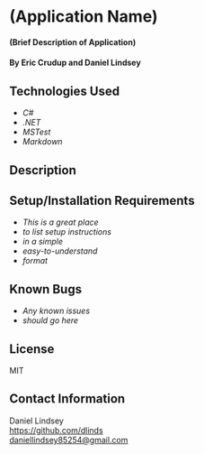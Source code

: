 # (Application Name)

#### (Brief Description of Application)

#### By Eric Crudup and Daniel Lindsey

## Technologies Used

* _C#_
* _.NET_
* _MSTest_
* _Markdown_

## Description

## Setup/Installation Requirements

* _This is a great place_
* _to list setup instructions_
* _in a simple_
* _easy-to-understand_
* _format_

## Known Bugs

* _Any known issues_
* _should go here_

## License

MIT

## Contact Information

Daniel Lindsey  
https://github.com/dlinds  
daniellindsey85254@gmail.com  